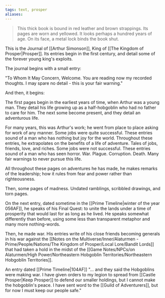 ```yaml
---
tags: text, prosper
aliases:
---
```

> This thick book is bound in red leather and brown strappings. Its pages are worn and yellowed. It looks perhaps a hundred years of age. On its face, a metal lock binds the book shut.

This is the Journal of [[Arthur Simonson]], King of [[The Kingdom of Prosper|Prosper]]. Its entries begin in the first century, and detail some of the forever young king's exploits. 

The journal begins with a small entry:

"To Whom It May Concern,
Welcome. You are reading now my recorded thoughts. I may spare no detail - this is your fair warning."

And then, it begins:

The first pages begin in the earliest years of time, when Arthur was a young man. They detail his life growing up as a half-hobgoblin who had no father to care for him. The next some become present, and they detail an adventurous life. 

For many years, this was Arthur's work; he went from place to place asking for work of any manner. Some jobs were quite successful. These entries sound of a man who has nothing but joy for the world. Throughout these entries, he extrapolates on the benefits of a life of adventure. Tales of jobs, friends, love, and riches. Some jobs were not successful. These entries sound of a man who has seen horror. War. Plague. Corruption. Death. Many fair warnings to never pursue this life.

All throughout these pages on adventures he has made, he makes remarks of the leadership; how it rules from fear and power rather than righteousness.

Then, some pages of madness. Undated ramblings, scribbled drawings, and torn pages. 

On the next entry, dated sometime in the [[Prime Timeline|winter of the year 056AF]], he speaks of his Final Quest: to unite the lands under a time of prosperity that would last for as long as he lived. He speaks somewhat differently than before, using some less than transparent metaphor and many more nothing-words.

Then, he made war. His entries write of his close friends becoming generals in his war against the [[Notes on the Multiverse/Inner/Alaturmen - Prime/People/Nations/The Kingdom of Prosper/Local Lore/Bandit Lords]] that had taken a hold in the midst of the [[Game Notes/NPCs/on Alaturmen/High Power/Northeastern Hobgoblin Territories/Northeastern Hobgoblin Territories]]. 




An entry dated [[Prime Timeline|104AF]]
"... and they said the Hobgoblins were making war. I have given orders to my legion to spread from [[Castle Prosper|Keep Prosper]] to defend our smaller holdings, but I cannot make the hobgoblin's peace. I have sent word to the [[Guild of Adventurers]], but for now I must keep our people safe."